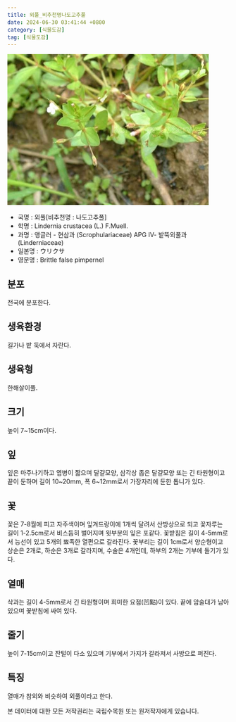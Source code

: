 ```yaml
---
title: 외풀_비추천명나도고추풀
date: 2024-06-30 03:41:44 +0800
category: [식물도감]
tag: [식물도감]
---
```




![외풀[비추천명 : 나도고추풀]](/assets/img/fileUpload/plants/basic/Scrophulariaceae/Lindernia/16090/1_th2.JPG)
- 국명 : 외풀[비추천명 : 나도고추풀]
- 학명 : Lindernia crustacea (L.) F.Muell.
- 과명 : 앵글러 - 현삼과 (Scrophulariaceae) APG Ⅳ- 밭뚝외풀과 (Linderniaceae)
- 일본명 : ウリクサ
- 영문명 : Brittle false pimpernel


## 분포
전국에 분포한다.
## 생육환경
길가나 밭 둑에서 자란다.
## 생육형
한해살이풀.
## 크기
높이 7~15cm이다.
## 잎
잎은 마주나기하고 엽병이 짧으며 달걀모양, 삼각상 좁은 달걀모양 또는 긴 타원형이고 끝이 둔하며 길이 10~20mm, 폭 6~12mm로서 가장자리에 둔한 톱니가 있다.
## 꽃
꽃은 7-8월에 피고 자주색이며 잎겨드랑이에 1개씩 달려서 산방상으로 되고 꽃자루는 길이 1-2.5cm로서 비스듬히 벌어지며 윗부분의 잎은 포같다. 꽃받침은 길이 4-5mm로서 능선이 있고 5개의 뾰족한 열편으로 갈라진다. 꽃부리는 길이 1cm로서 양순형이고 상순은 2개로, 하순은 3개로 갈라지며, 수술은 4개인데, 하부의 2개는 기부에 돌기가 있다.
## 열매
삭과는 길이 4-5mm로서 긴 타원형이며 희미한 요점(凹點)이 있다. 끝에 암술대가 남아 있으며 꽃받침에 싸여 있다.
## 줄기
높이 7-15cm이고 잔털이 다소 있으며 기부에서 가지가 갈라져서 사방으로 퍼진다.
## 특징
열매가 참외와 비슷하여 외풀이라고 한다.






본 데이터에 대한 모든 저작권리는 국립수목원 또는 원저작자에게 있습니다.
